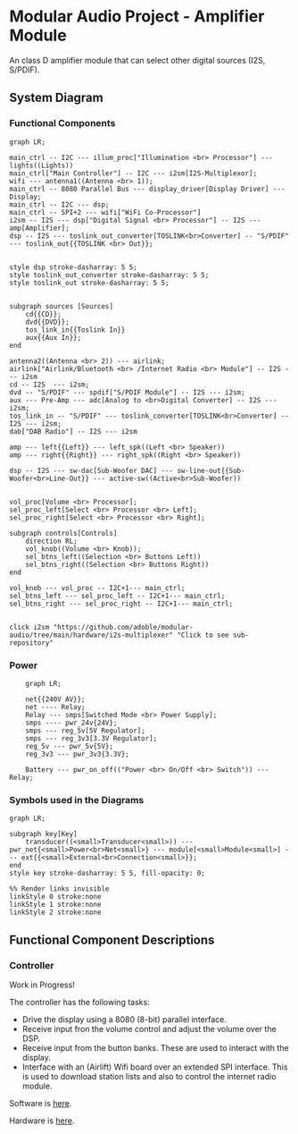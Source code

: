 # Modular Audio Project - Amplifier Module

An class D amplifier module that can select other digital sources (I2S, S/PDIF).

## System Diagram

### Functional Components

```mermaid
graph LR;

main_ctrl -- I2C --- illum_proc["Illumination <br> Processor"] --- lights((Lights))
main_ctrl["Main Controller"] -- I2C --- i2sm[I2S-Multiplexor];
wifi --- antenna1((Antenna <br> 1));
main_ctrl -- 8080 Parallel Bus --- display_driver[Display Driver] --- Display;
main_ctrl -- I2C --- dsp;
main_ctrl -- SPI+2 --- wifi["WiFi Co-Processor"]
i2sm -- I2S --- dsp["Digital Signal <br> Processor"] -- I2S --- amp[Amplifier];
dsp -- I2S --- toslink_out_converter[TOSLINK<br>Converter] -- "S/PDIF" --- toslink_out{{TOSLINK <br> Out}};


style dsp stroke-dasharray: 5 5;
style toslink_out_converter stroke-dasharray: 5 5;
style toslink_out stroke-dasharray: 5 5;


subgraph sources [Sources]
    cd{{CD}};
    dvd{{DVD}};
    tos_link_in{{Toslink In}}
    aux{{Aux In}};
end

antenna2((Antenna <br> 2)) --- airlink;
airlink["Airlink/Bluetooth <br> /Internet Radio <br> Module"] -- I2S --- i2sm
cd -- I2S  --- i2sm;
dvd -- "S/PDIF" --- spdif["S/PDIF Module"] -- I2S --- i2sm;
aux --- Pre-Amp --- adc[Analog to <br>Digital Converter] -- I2S --- i2sm;
tos_link_in -- "S/PDIF" --- toslink_converter[TOSLINK<br>Converter] -- I2S --- i2sm; 
dab["DAB Radio"] -- I2S --- i2sm

amp --- left{{Left}} --- left_spk((Left <br> Speaker)) 
amp --- right{{Right}} --- right_spk((Right <br> Speaker)) 

dsp -- I2S --- sw-dac[Sub-Woofer DAC] --- sw-line-out{{Sub-Woofer<br>Line-Out}} --- active-sw((Active<br>Sub-Woofer))


vol_proc[Volume <br> Processor];
sel_proc_left[Select <br> Processor <br> Left];
sel_proc_right[Select <br> Processor <br> Right];

subgraph controls[Controls]
    direction RL;
    vol_knob((Volume <br> Knob));
    sel_btns_left((Selection <br> Buttons Left))
    sel_btns_right((Selection <br> Buttons Right))
end

vol_knob --- vol_proc -- I2C+1--- main_ctrl;
sel_btns_left --- sel_proc_left -- I2C+1--- main_ctrl;
sel_btns_right --- sel_proc_right -- I2C+1--- main_ctrl;


click i2sm "https://github.com/adoble/modular-audio/tree/main/hardware/i2s-multiplexer" "Click to see sub-repository"
```


### Power

```mermaid
    graph LR;

    net{{240V AV}};
    net ---- Relay;
    Relay --- smps[Switched Mode <br> Power Supply];
    smps ---- pwr_24v{24V};
    smps --- reg_5v[5V Regulator];
    smps --- reg_3v3[3.3V Regulator];
    reg_5v --- pwr_5v{5V};
    reg_3v3 --- pwr_3v3{3.3V};

    Battery --- pwr_on_off(("Power <br> On/Off <br> Switch")) --- Relay; 
```

### Symbols used in the Diagrams

```mermaid
graph LR;

subgraph key[Key]
    transducer((<small>Transducer<small>)) ---  pwr_net{<small>Power<br>Net<small>} --- module[<small>Module<small>] --- ext{{<small>External<br>Connection<small>}};
end
style key stroke-dasharray: 5 5, fill-opacity: 0;

%% Render links invisible
linkStyle 0 stroke:none
linkStyle 1 stroke:none
linkStyle 2 stroke:none
```

<!-- ![System Diagram](./docs/img/Modular-Amplifier.png) -->

## Functional Component Descriptions

### Controller

Work in Progress!

The controller has the following tasks:

* Drive the display using a 8080 (8-bit) parallel interface.
* Receive input fron the volume control and adjust the volume over the DSP. 
* Receive input from the button banks. These are used to interact with the display. 
* Interface with an (Airlift) Wifi board over an extended SPI interface. This is used to download station lists and also 
to control the internet radio module.

Software is [here](../sofware/main-controller).

Hardware is [here](../hardware/controller).
